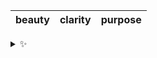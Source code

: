 | beauty | clarity | purpose |
| :----: | :-----: | :-----: |

<details>
  <summary>✨</summary>
  These words are chosen at random each day. New words will appear here tomorrow morning.
</details>